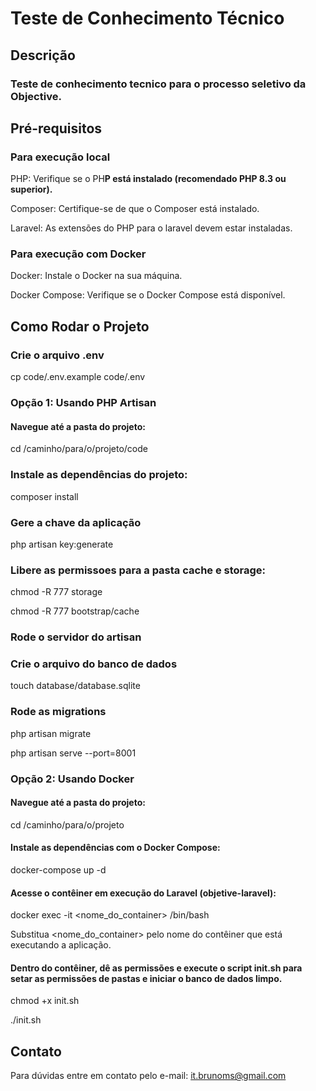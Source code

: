 # Teste de Conhecimento Técnico
## Descrição

### Teste de conhecimento tecnico para o processo seletivo da Objective.

## Pré-requisitos
### Para execução local
PHP: Verifique se o PH**P está instalado (recomendado PHP 8.3 ou superior).**

Composer: Certifique-se de que o Composer está instalado.

Laravel: As extensões do PHP para o laravel devem estar instaladas.

### Para execução com Docker
Docker: Instale o Docker na sua máquina.

Docker Compose: Verifique se o Docker Compose está disponível.

## Como Rodar o Projeto

### Crie o arquivo .env

cp code/.env.example code/.env

### Opção 1: Usando PHP Artisan

#### Navegue até a pasta do projeto:

cd /caminho/para/o/projeto/code

### Instale as dependências do projeto:

composer install

### Gere a chave da aplicação

php artisan key:generate

### Libere as permissoes para a pasta cache e storage:

chmod -R 777 storage

chmod -R 777 bootstrap/cache

### Rode o servidor do artisan

###  Crie o arquivo do banco de dados

touch database/database.sqlite

### Rode as migrations

php artisan migrate

php artisan serve --port=8001

### Opção 2: Usando Docker
#### Navegue até a pasta do projeto:

cd /caminho/para/o/projeto

#### Instale as dependências com o Docker Compose:

docker-compose up -d

#### Acesse o contêiner em execução do Laravel (objetive-laravel):

docker exec -it <nome_do_container> /bin/bash

Substitua <nome_do_container> pelo nome do contêiner que está executando a aplicação.

#### Dentro do contêiner, dê as permissões e execute o script init.sh para setar as permissões de pastas e iniciar o banco de dados limpo.

chmod +x init.sh

./init.sh

## Contato
Para dúvidas entre em contato pelo e-mail: it.brunoms@gmail.com

